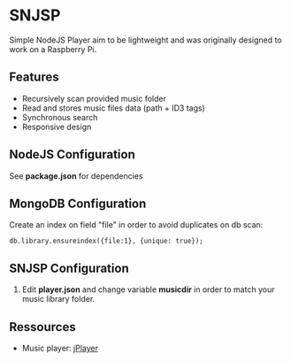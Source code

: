 SNJSP
=====

Simple NodeJS Player aim to be lightweight and was originally designed to work on a Raspberry Pi.

Features
------
+ Recursively scan provided music folder
+ Read and stores music files data (path + ID3 tags)
+ Synchronous search
+ Responsive design

NodeJS Configuration
------
See **package.json** for dependencies

MongoDB Configuration
------
Create an index on field "file" in order to avoid duplicates on db scan:
```
db.library.ensureindex({file:1}, {unique: true});
```

SNJSP Configuration
------
1. Edit **player.json** and change variable **musicdir** in order to match your music library folder.

Ressources
------
+ Music player: [jPlayer](http://www.jplayer.org/) 

